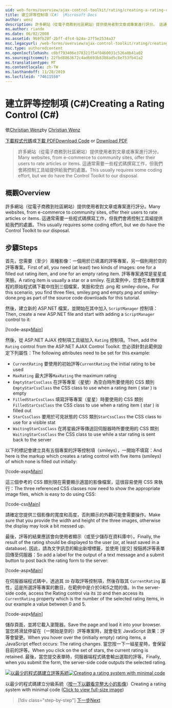 ```yaml
---
uid: web-forms/overview/ajax-control-toolkit/rating/creating-a-rating-control-cs
title: 建立評等控制項（C#） |Microsoft Docs
author: wenz
description: 許多網站（從電子商務到社區網站）提供使用者對文章或專案進行評分。 這通常需要一些編碼工作，但我們有 。
ms.author: riande
ms.date: 06/02/2008
ms.assetid: 969fb28f-2bff-4fc4-b24a-27f5e2534a37
msc.legacyurl: /web-forms/overview/ajax-control-toolkit/rating/creating-a-rating-control-cs
msc.type: authoredcontent
ms.openlocfilehash: c0bf793406e378321f54f0460031c526a0b41a02
ms.sourcegitcommit: 22fbd8863672c4ad6693b8388ad5c8e753fb41a2
ms.translationtype: MT
ms.contentlocale: zh-TW
ms.lasthandoff: 11/28/2019
ms.locfileid: "74611558"
---
```

# <a name="creating-a-rating-control-c"></a><span data-ttu-id="d1b07-104">建立評等控制項 (C#)</span><span class="sxs-lookup"><span data-stu-id="d1b07-104">Creating a Rating Control (C#)</span></span>

<span data-ttu-id="d1b07-105">依[Christian Wenz](https://github.com/wenz)</span><span class="sxs-lookup"><span data-stu-id="d1b07-105">by [Christian Wenz](https://github.com/wenz)</span></span>

<span data-ttu-id="d1b07-106">[下載程式代碼](https://download.microsoft.com/download/9/3/f/93f8daea-bebd-4821-833b-95205389c7d0/rating0.cs.zip)或[下載 PDF](https://download.microsoft.com/download/2/d/c/2dc10e34-6983-41d4-9c08-f78f5387d32b/rating0CS.pdf)</span><span class="sxs-lookup"><span data-stu-id="d1b07-106">[Download Code](https://download.microsoft.com/download/9/3/f/93f8daea-bebd-4821-833b-95205389c7d0/rating0.cs.zip) or [Download PDF](https://download.microsoft.com/download/2/d/c/2dc10e34-6983-41d4-9c08-f78f5387d32b/rating0CS.pdf)</span></span>

> <span data-ttu-id="d1b07-107">許多網站（從電子商務到社區網站）提供使用者對文章或專案進行評分。</span><span class="sxs-lookup"><span data-stu-id="d1b07-107">Many websites, from e-commerce to community sites, offer their users to rate articles or items.</span></span> <span data-ttu-id="d1b07-108">這通常需要一些程式碼撰寫工作，但我們會將控制工具組提供給我們的處置。</span><span class="sxs-lookup"><span data-stu-id="d1b07-108">This usually requires some coding effort, but we do have the Control Toolkit to our disposal.</span></span>

## <a name="overview"></a><span data-ttu-id="d1b07-109">概觀</span><span class="sxs-lookup"><span data-stu-id="d1b07-109">Overview</span></span>

<span data-ttu-id="d1b07-110">許多網站（從電子商務到社區網站）提供使用者對文章或專案進行評分。</span><span class="sxs-lookup"><span data-stu-id="d1b07-110">Many websites, from e-commerce to community sites, offer their users to rate articles or items.</span></span> <span data-ttu-id="d1b07-111">這通常需要一些程式碼撰寫工作，但我們會將控制工具組提供給我們的處置。</span><span class="sxs-lookup"><span data-stu-id="d1b07-111">This usually requires some coding effort, but we do have the Control Toolkit to our disposal.</span></span>

## <a name="steps"></a><span data-ttu-id="d1b07-112">步驟</span><span class="sxs-lookup"><span data-stu-id="d1b07-112">Steps</span></span>

<span data-ttu-id="d1b07-113">首先，您需要（至少）兩種影像：一個用於已填滿的評等專案，另一個則用於空的評等專案。</span><span class="sxs-lookup"><span data-stu-id="d1b07-113">First of all, you need (at least) two kinds of images: one for a filled out rating item, and one for an empty rating item.</span></span> <span data-ttu-id="d1b07-114">評等專案通常是星星或笑臉。</span><span class="sxs-lookup"><span data-stu-id="d1b07-114">A rating item is usually a star or a smiley.</span></span> <span data-ttu-id="d1b07-115">在此案例中，您會在本教學課程的原始程式碼下載中找到三個檔案，笑臉和空白 .png 和 smiley-done。</span><span class="sxs-lookup"><span data-stu-id="d1b07-115">For this scenario, you find three files, smiley.png and empty.png and smiley-done.png as part of the source code downloads for this tutorial.</span></span>

<span data-ttu-id="d1b07-116">然後，建立新的 ASP.NET 檔案，並開始在其中加入 `ScriptManager` 控制項：</span><span class="sxs-lookup"><span data-stu-id="d1b07-116">Then, create a new ASP.NET file and start with adding a `ScriptManager` control to it:</span></span>

[!code-aspx[Main](creating-a-rating-control-cs/samples/sample1.aspx)]

<span data-ttu-id="d1b07-117">然後，從 ASP.NET AJAX 控制項工具組加入 `Rating` 控制項。</span><span class="sxs-lookup"><span data-stu-id="d1b07-117">Then, add the `Rating` control from the ASP.NET AJAX Control Toolkit.</span></span> <span data-ttu-id="d1b07-118">您必須針對此範例設定下列屬性：</span><span class="sxs-lookup"><span data-stu-id="d1b07-118">The following attributes need to be set for this example:</span></span>

- <span data-ttu-id="d1b07-119">`CurrentRating` 要使用的初始評等</span><span class="sxs-lookup"><span data-stu-id="d1b07-119">`CurrentRating` the initial rating to be used</span></span>
- <span data-ttu-id="d1b07-120">`MaxRating` 最大評等</span><span class="sxs-lookup"><span data-stu-id="d1b07-120">`MaxRating` the maximum rating</span></span>
- <span data-ttu-id="d1b07-121">`EmptyStarCssClass` 在評等專案（星號）為空白時所要使用的 CSS 類別</span><span class="sxs-lookup"><span data-stu-id="d1b07-121">`EmptyStarCssClass` the CSS class to use when a rating item ( star ) is empty</span></span>
- <span data-ttu-id="d1b07-122">`FilledStarCssClass` 填寫評等專案（星星）時要使用的 CSS 類別</span><span class="sxs-lookup"><span data-stu-id="d1b07-122">`FilledStarCssClass` the CSS class to use when a rating item ( star ) is filled out</span></span>
- <span data-ttu-id="d1b07-123">`StarCssClass` 要用於可見狀態的 CSS 類別</span><span class="sxs-lookup"><span data-stu-id="d1b07-123">`StarCssClass` the CSS class to use for a visible stat</span></span>
- <span data-ttu-id="d1b07-124">`WaitingStarCssClass` 在將星級評等傳送回伺服器時所要使用的 CSS 類別</span><span class="sxs-lookup"><span data-stu-id="d1b07-124">`WaitingStarCssClass` the CSS class to use while a star rating is sent back to the server</span></span>

<span data-ttu-id="d1b07-125">以下的標記會建立具有五個專案的評等控制項（smileys），一開始不填寫：</span><span class="sxs-lookup"><span data-stu-id="d1b07-125">And here is the markup which creates a rating control with five items (smileys) of which none is filled out initially:</span></span>

[!code-aspx[Main](creating-a-rating-control-cs/samples/sample2.aspx)]

<span data-ttu-id="d1b07-126">這三個參考的 CSS 類別現在需要顯示適當的影像檔案，這很容易使用 CSS 來執行：</span><span class="sxs-lookup"><span data-stu-id="d1b07-126">The three referenced CSS classes now need to show the appropriate image files, which is easy to do using CSS:</span></span>

[!code-css[Main](creating-a-rating-control-cs/samples/sample3.css)]

<span data-ttu-id="d1b07-127">請確定您提供三個影像的寬度和高度，否則顯示的外觀可能會需要操作。</span><span class="sxs-lookup"><span data-stu-id="d1b07-127">Make sure that you provide the width and height of the three images, otherwise the display may look a bit messed up.</span></span>

<span data-ttu-id="d1b07-128">最後，評等的結果應該會向使用者顯示（或至少儲存在資料庫中）。</span><span class="sxs-lookup"><span data-stu-id="d1b07-128">Finally, the result of the rating should be displayed to the user (or, at least saved in a database).</span></span> <span data-ttu-id="d1b07-129">因此，請為文字訊息的輸出新增標籤，並使用 [提交] 按鈕將評等表單回傳至伺服器：</span><span class="sxs-lookup"><span data-stu-id="d1b07-129">So add a label for the output of a text message and a submit button to post back the rating form to the server:</span></span>

[!code-aspx[Main](creating-a-rating-control-cs/samples/sample4.aspx)]

<span data-ttu-id="d1b07-130">在伺服器端程式碼中，透過其 `ID` 存取評等控制項，然後存取其 `CurrentRating` 屬性，這是所選評等專案的數目，在範例中是介於0和5之間的值。</span><span class="sxs-lookup"><span data-stu-id="d1b07-130">In the server-side code, access the Rating control via its `ID` and then access its `CurrentRating` property which is the number of the selected rating items, in our example a value between 0 and 5.</span></span>

[!code-aspx[Main](creating-a-rating-control-cs/samples/sample5.aspx)]

<span data-ttu-id="d1b07-131">儲存頁面，並將它載入瀏覽器。</span><span class="sxs-lookup"><span data-stu-id="d1b07-131">Save the page and load it into your browser.</span></span> <span data-ttu-id="d1b07-132">當您將滑鼠停留在（一開始是空的）評等專案時，就會發生 JavaScript 效果：評等會變更。</span><span class="sxs-lookup"><span data-stu-id="d1b07-132">When you hover over the (initially empty) rating items, a JavaScript effect occurs: The rating changes.</span></span> <span data-ttu-id="d1b07-133">當您按一下一組星星時，會保留目前的評等。</span><span class="sxs-lookup"><span data-stu-id="d1b07-133">When you click on the set of stars, the current rating is retained.</span></span> <span data-ttu-id="d1b07-134">最後，當您提交表單時，伺服器端程式碼會輸出選取的評等。</span><span class="sxs-lookup"><span data-stu-id="d1b07-134">Finally, when you submit the form, the server-side code outputs the selected rating.</span></span>

<span data-ttu-id="d1b07-135">[![以最少的程式碼建立評等系統](creating-a-rating-control-cs/_static/image2.png)](creating-a-rating-control-cs/_static/image1.png)</span><span class="sxs-lookup"><span data-stu-id="d1b07-135">[![Creating a rating system with minimal code](creating-a-rating-control-cs/_static/image2.png)](creating-a-rating-control-cs/_static/image1.png)</span></span>

<span data-ttu-id="d1b07-136">以最少的程式碼建立分級系統（[按一下以觀看完整大小的影像](creating-a-rating-control-cs/_static/image3.png)）</span><span class="sxs-lookup"><span data-stu-id="d1b07-136">Creating a rating system with minimal code ([Click to view full-size image](creating-a-rating-control-cs/_static/image3.png))</span></span>

> [!div class="step-by-step"]
> [<span data-ttu-id="d1b07-137">下一步</span><span class="sxs-lookup"><span data-stu-id="d1b07-137">Next</span></span>](creating-a-rating-control-vb.md)

